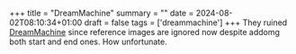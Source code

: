 +++
title = "DreamMachine"
summary = ""
date = 2024-08-02T08:10:34+01:00
draft = false
tags = ['dreammachine']
+++
They ruined [DreamMachine](https://lumalabs.ai/dream-machine/creations) since reference images are ignored now despite addomg both start and end ones. How unfortunate.

